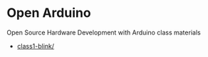 # Open Arduino

Open Source Hardware Development with Arduino class materials

 - [class1-blink/](class1-blink/)